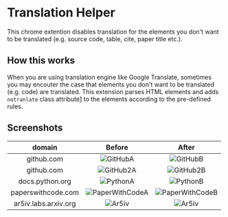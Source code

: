 # Translation Helper

This chrome extention disables translation for the elements you don't want to be translated (e.g. source code, table, cite, paper title etc.).

## How this works

When you are using translation engine like Google Translate, sometimes you may encouter the case
that elements you don't want to be translated (e.g. code) are translated.
This extension parses HTML elements and adds `notranlate` class attribute[1] to the elements according to the pre-defined rules.

[1]: https://cloud.google.com/translate/troubleshooting

## Screenshots

|        domain        |                                                          Before                                                          |                                                          After                                                           |
| :------------------: | :----------------------------------------------------------------------------------------------------------------------: | :----------------------------------------------------------------------------------------------------------------------: |
|      github.com      |    ![GitHubA](https://user-images.githubusercontent.com/36561962/200459039-cfbc60ad-7e26-4f77-bfed-d1d4aab37e05.png)     |    ![GitHubB](https://user-images.githubusercontent.com/36561962/200459051-5f9ee29f-32ff-45e2-83da-3bca5fec8e68.png)     |
|      github.com      |    ![GitHub2A](https://user-images.githubusercontent.com/36561962/200460002-ad78586e-64d8-4a81-8eab-aacd85cc5d05.png)    |    ![GitHub2B](https://user-images.githubusercontent.com/36561962/200460037-3f902d1a-1251-4049-865e-3ef9a81b76c2.png)    |
|   docs.python.org    |    ![PythonA](https://user-images.githubusercontent.com/36561962/200459718-c65ce875-71f5-47fa-9720-9b77782d1df4.png)     |    ![PythonB](https://user-images.githubusercontent.com/36561962/200459742-554e262d-7007-4f50-8d01-43a5012806a6.png)     |
|  paperswithcode.com  | ![PaperWithCodeA](https://user-images.githubusercontent.com/36561962/200461342-f1b8ed6d-9495-458f-9a2b-0576de931832.png) | ![PaperWithCodeB](https://user-images.githubusercontent.com/36561962/200461349-4662cc8a-5279-4729-b075-1447427e4958.png) |
| ar5iv.labs.arxiv.org |     ![Ar5iv](https://user-images.githubusercontent.com/36561962/200460918-64e90a6a-d4ef-4df0-aae2-4175ec2f3dd0.png)      |     ![Ar5iv](https://user-images.githubusercontent.com/36561962/200460777-2d0e563d-84f5-4cdc-9d6b-cb1f7994f4e5.png)      |
